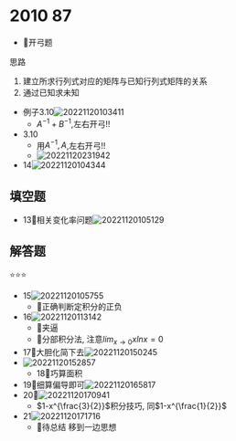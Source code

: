 # 2010 87

- 💚开弓题

思路

1. 建立所求行列式对应的矩阵与已知行列式矩阵的关系
2. 通过已知求未知

- 例子3.10![20221120103411](https://raw.githubusercontent.com/Logible/Image/main/note_image/20221120103411.png)
  - $A^{-1}+B^{-1}$,左右开弓!!
- 3.10
  - 用$A^{-1},A$,左右开弓!!
  - ![20221120231942](https://raw.githubusercontent.com/Logible/Image/main/note_image/20221120231942.png)
- 14![20221120104344](https://raw.githubusercontent.com/Logible/Image/main/note_image/20221120104344.png)

## 填空题

- 13💚相关变化率问题![20221120105129](https://raw.githubusercontent.com/Logible/Image/main/note_image/20221120105129.png)

## 解答题

⭐⭐⭐

- 15![20221120105755](https://raw.githubusercontent.com/Logible/Image/main/note_image/20221120105755.png)
  - 💚正确判断定积分的正负
- 16![20221120113142](https://raw.githubusercontent.com/Logible/Image/main/note_image/20221120113142.png)
  - 💚夹逼
  - 💚分部积分法, 注意$lim_{x\to 0}xlnx = 0$
- 17💚大胆化简下去![20221120150245](https://raw.githubusercontent.com/Logible/Image/main/note_image/20221120150245.png)
- ![20221120152857](https://raw.githubusercontent.com/Logible/Image/main/note_image/20221120152857.png)
  - 18💚巧算面积
- 19💚细算偏导即可![20221120165817](https://raw.githubusercontent.com/Logible/Image/main/note_image/20221120165817.png)
- 20💚![20221120170941](https://raw.githubusercontent.com/Logible/Image/main/note_image/20221120170941.png)
  - $1-x^{\frac{3}{2}}$积分技巧, 同$1-x^{\frac{1}{2}}$
- 21![20221120171716](https://raw.githubusercontent.com/Logible/Image/main/note_image/20221120171716.png)
  - 💚待总结 移到一边思想
